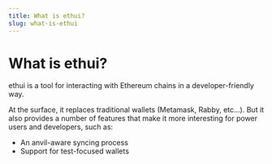 ```yaml
---
title: What is ethui?
slug: what-is-ethui
---
```


# What is ethui?

ethui is a tool for interacting with Ethereum chains in a developer-friendly way.

At the surface, it replaces traditional wallets (Metamask, Rabby, etc...). But it also provides a number of features that make it more interesting for power users and developers, such as:

- An anvil-aware syncing process
- Support for test-focused wallets


